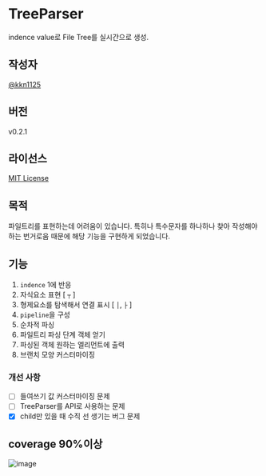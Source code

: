 # TreeParser

indence value로 File Tree를 실시간으로 생성.

## 작성자

[@kkn1125](mailto:chaple@gmail.com)

## 버전

v0.2.1

## 라이선스

[MIT License](https://github.com/kkn1125/filetree/blob/main/LICENSE)

## 목적

파일트리를 표현하는데 어려움이 있습니다. 특히나 특수문자를 하나하나 찾아 작성해야하는 번거로움 때문에 해당 기능을 구현하게 되었습니다.

## 기능

1. `indence` 1에 반응
2. 자식요소 표현 [ `┬` ]
3. 형제요소를 탐색해서 연결 표시 [ `│`, `├` ]
4. `pipeline`을 구성
5. 순차적 파싱
6. 파일트리 파싱 단계 객체 얻기
7. 파싱된 객체 원하는 엘리먼트에 출력
8. 브랜치 모양 커스터마이징

### 개선 사항

- [ ] 들여쓰기 값 커스터마이징 문제
- [ ] TreeParser를 API로 사용하는 문제
- [x] child만 있을 때 수직 선 생기는 버그 문제

## coverage 90%이상

![image](https://user-images.githubusercontent.com/71887242/165322944-524043b2-fb52-4d57-b40c-76c62c9ce5a4.png)